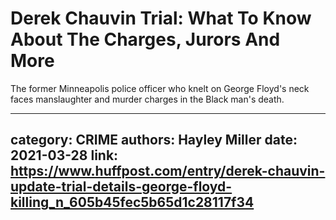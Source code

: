 # Derek Chauvin Trial: What To Know About The Charges, Jurors And More

The former Minneapolis police officer who knelt on George Floyd's neck faces manslaughter and murder charges in the Black man's death.

---
category: CRIME
authors: Hayley Miller
date: 2021-03-28
link: https://www.huffpost.com/entry/derek-chauvin-update-trial-details-george-floyd-killing_n_605b45fec5b65d1c28117f34
---
